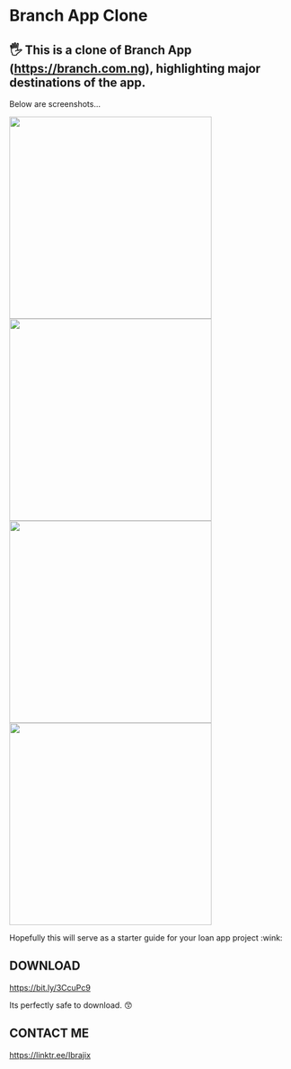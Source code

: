 # Branch App Clone
## :raised_hand_with_fingers_splayed: This is a clone of Branch App (https://branch.com.ng), highlighting major destinations of the app.

Below are screenshots...

<p float="left">
<img src="https://user-images.githubusercontent.com/39574228/128063838-e8ea2545-7f20-48b9-a90d-84d97bb82353.jpg" width="360">
<img src="https://user-images.githubusercontent.com/39574228/128064186-eab0be78-30d7-466a-8cbc-855545004a1d.jpg" width="360">
<img src="https://user-images.githubusercontent.com/39574228/128064337-122e7de6-7d09-483e-9cca-5e40afdf1d6e.jpg" width="360">
<img src="https://user-images.githubusercontent.com/39574228/128064458-e4586320-196f-4b5e-aeb6-c0578b228d3a.jpg" width="360">
</p> 

<p>
Hopefully this will serve as a starter guide for your loan app project :wink:
</p>

## DOWNLOAD
https://bit.ly/3CcuPc9

Its perfectly safe to download. 😙

## CONTACT ME
https://linktr.ee/Ibrajix
